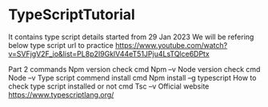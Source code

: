 # TypeScriptTutorial
It contains type script details started from 29 Jan 2023
We will be refering below type script url to practice
https://www.youtube.com/watch?v=SVFjgV2F_io&list=PL8p2I9GklV44eT51JPju4LsTQlce6DPtx

Part 2 commands
Npm version check cmd
Npm –v
Node version check cmd
Node –v
Type script commend  install cmd
Npm install –g typescript
How to check type script installed or not cmd
Tsc –v
Official website
https://www.typescriptlang.org/



